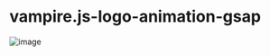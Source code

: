 # vampire.js-logo-animation-gsap
![image](https://github.com/user-attachments/assets/5b14a27c-b91c-45b3-a43d-1f1d0d73831a)
